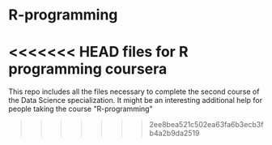 # R-programming
<<<<<<< HEAD
files for R programming coursera
=======
This repo includes all the files necessary to complete the second course of the Data Science specialization.
It might be an interesting additional help for people taking the course "R-programming" 
>>>>>>> 2ee8bea521c502ea63fa6b3ecb3fb4a2b9da2519
